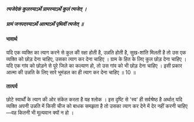 ##### त्यजेदेकं कुलस्याऽर्थे ग्रामस्याऽर्थे कुलं त्यजेत् ।
##### ग्रामं जनपदस्याऽर्थे आत्माऽर्थे पृथिवीं त्यजेत् ॥

#### भावार्थ

यदि एक व्यक्ति का त्याग करने से कुल की रक्षा होती है, उन्नति होती है, सुख-शांति मिलती है तो उस एक व्यक्ति को छोड़ देना चाहिए, उसका त्याग कर देना चाहिए । ग्राम के हित के लिए कुल छोड़ देना चाहिए । यदि एक गांव को छोड़ने से पूरे जिले का कल्याण हो, तो उस गांव को भी छोड़ देना चाहिए । इसी प्रकार आत्मा की उन्नति के लिए सारे भूमंडल का ही त्याग कर देना चाहिए ॥ 10 ॥

#### तात्पर्य

छोटे स्वार्थों के त्याग की ओर संकेत करता है यह श्लोक । इस दृष्टि से 'स्व' ही सर्वश्रेष्ठ है अर्थात् यदि व्यक्ति अपनी उन्नति में किसी चीज को बाधक समझता है तो उसका त्याग कर देने में देर नहीं करनी चाहिए—वह कितनी भी मूल्यवान क्यों न हो ।